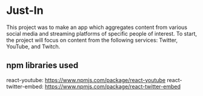 # Just-In

This project was to make an app which aggregates content from various social media and streaming platforms of specific people of interest.
To start, the project will focus on content from the following services: Twitter, YouTube, and Twitch.

## npm libraries used

react-youtube: https://www.npmjs.com/package/react-youtube
react-twitter-embed: https://www.npmjs.com/package/react-twitter-embed

